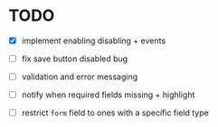 # TODO

- [x] implement enabling disabling + events
- [ ] fix save button disabled bug

- [ ] validation and error messaging
- [ ] notify when required fields missing + highlight
- [ ] restrict `form` field to ones with a specific field type
